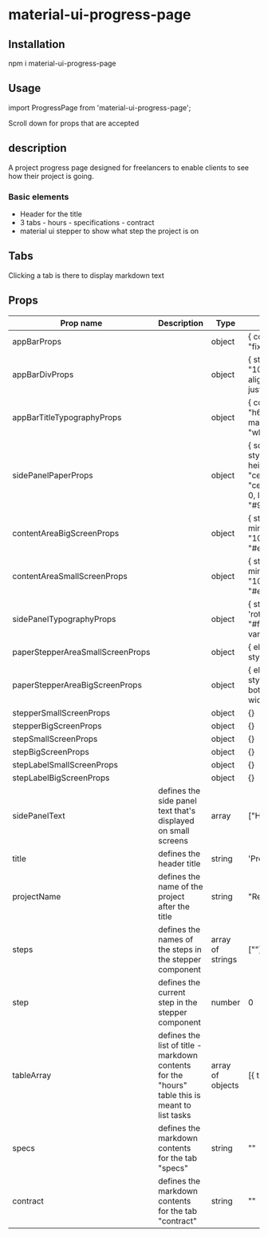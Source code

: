 # material-ui-progress-page

## Installation

npm i material-ui-progress-page

## Usage

import ProgressPage from 'material-ui-progress-page';

<ProgressPage />

Scroll down for props that are accepted

## description

A project progress page designed for freelancers to enable clients to see how their project is going.

### Basic elements

* Header for the title
* 3 tabs - hours - specifications - contract
* material ui stepper to show what step the project is on

## Tabs

Clicking a tab is there to display markdown text

## Props

|Prop name|Description|Type|Default|
|---|---|---|---|
|appBarProps   |   |object   |{ color: "primary", position: "fixed" }   |
|appBarDivProps   |   |object   |{ style: { marginTop: 8, width: "100%", display: "flex", alignItems: "center", justifyContent: "left" } }   |
|appBarTitleTypographyProps   |   |object   |{ component: "h2", variant: "h6", style: { marginLeft: 15, marginRight: 15, color: "white" } }   |
|sidePanelPaperProps   |   |object   |{ square: true, elevation: 2, style: { position: "fixed", height: "100vh", alignItems: "center", justifyContent: "center", display: "flex", top: 0, left: 0, background: "#9d9ea0" } }   |
|contentAreaBigScreenProps   |   |object   |{ style: { marginTop: 88, minHeight: "100vh", flex: "100%", backgroundColor: "#eaeaea" } }   |
|contentAreaSmallScreenProps   |   |object   |{ style: { marginTop: 88, minHeight: "100vh", flex: "100%", backgroundColor: "#eaeaea" } }   |
|sidePanelTypographyProps   |   |object   |{ style: { transform: 'rotate(-90deg)', color: "#ffffff" }, component: "h2", variant: "h4" }   |
|paperStepperAreaSmallScreenProps   |   |object   |{ elevation: 8, square: true, style: { width: "100%" } }   |
|paperStepperAreaBigScreenProps   |   |object   |{ elevation: 8, square: true, style: { position: "fixed", bottom: 0, left: 0, height: 130, width: "100%" } }   |
|stepperSmallScreenProps   |   |object   |{}   |
|stepperBigScreenProps   |   |object   |{}   |
|stepSmallScreenProps   |   |object   |{}   |
|stepBigScreenProps   |   |object   |{}   |
|stepLabelSmallScreenProps   |   |object   |{}   |
|stepLabelBigScreenProps   |   |object   |{}   |
|sidePanelText   |defines the side panel text that's displayed on small screens   |array   |["Hours","Specs","Contract"]   |
|title   |defines the header title   |string   |'Project Progress'   |
|projectName   |defines the name of the project after the title   |string   |"Report"   |
|steps   |defines the names of the steps in the stepper component   |array of strings   |[""]   |
|step   |defines the current step in the stepper component   |number   |0   |
|tableArray   |defines the list of title - markdown contents for the "hours" table this is meant to list tasks  |array of objects  |[{ title: "", content: "" }]   |
|specs   |defines the markdown contents for the tab "specs"   |string   |""   |
|contract   |defines the markdown contents for the tab "contract"   |string   |""   |


